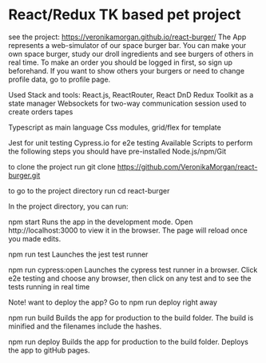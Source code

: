 # React/Redux TK based pet project
see the project: https://veronikamorgan.github.io/react-burger/
The App represents a web-simulator of our space burger bar. You can make your own space burger, study our droll ingredients and see burgers of others in real time. To make an order you should be logged in first, so sign up beforehand. If you want to show others your burgers or need to change profile data, go to profile page. 

Used Stack and tools:
React.js, ReactRouter, React DnD
Redux Toolkit as a state manager
Websockets for two-way communication session used to create orders tapes

Typescript as main language
Css modules, grid/flex for template

Jest for unit testing
Cypress.io for e2e testing
Available Scripts
to perform the following steps you should have pre-installed Node.js/npm/Git

to clone the project run 
git clone https://github.com/VeronikaMorgan/react-burger.git

to go to the project directory run cd react-burger

In the project directory, you can run:

npm start
Runs the app in the development mode.
Open http://localhost:3000 to view it in the browser.
The page will reload once you made edits.

npm run test
Launches the jest test runner 

npm run cypress:open
Launches the cypress test runner in a browser. Click e2e testing and choose any browser, then click on any test and to see the tests running in real time

Note! want to deploy the app? Go to npm run deploy right away

npm run build
Builds the app for production to the build folder.
The build is minified and the filenames include the hashes.

npm run deploy
Builds the app for production to the build folder. Deploys the app to gitHub pages.

